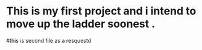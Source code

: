 # This is my first project and i intend to move up the ladder soonest .
#this is second file as a resquestd